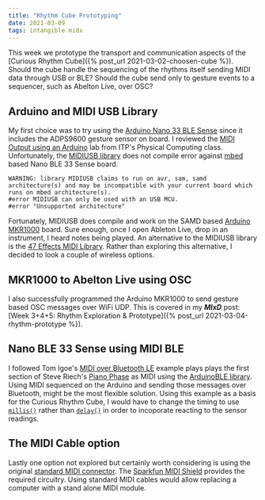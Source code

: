 ```yaml
---
title: "Rhythm Cube Prototyping"
date: 2021-03-09
tags: intangible midx
---
```

This week we prototype the transport and communication aspects of the [Curious Rhythm Cube]({% post_url 2021-03-02-choosen-cube %}). Should the cube handle the sequencing of the rhythms itself sending MIDI data through USB or BLE? Should the cube send only to gesture events to a sequencer, such as Abelton Live, over OSC?

## Arduino and MIDI USB Library
My first choice was to try using the [Arduino Nano 33 BLE Sense](https://store.arduino.cc/usa/nano-33-ble-sense) since it includes the ADPS9600 gesture sensor on board. I reviewed the [MIDI Output using an Arduino](https://itp.nyu.edu/physcomp/labs/labs-serial-communication/lab-midi-output-using-an-arduino/) lab from ITP's Physical Computing class. Unfortunately, the [MIDIUSB library](https://www.arduino.cc/en/Reference/MIDIUSB) does not compile error against [mbed](https://os.mbed.com) based Nano BLE 33 Sense board.
```
WARNING: library MIDIUSB claims to run on avr, sam, samd architecture(s) and may be incompatible with your current board which runs on mbed architecture(s).
#error MIDIUSB can only be used with an USB MCU.
#error "Unsupported architecture"
```
Fortunately, MIDIUSB does compile and work on the SAMD based [Arduino MKR1000](https://store.arduino.cc/usa/arduino-mkr1000) board. Sure enough, once I open Ableton Live, drop in an instrument, I heard notes being played. An alternative to the MIDIUSB library is the [47 Effects MIDI Library](https://github.com/FortySevenEffects/arduino_midi_library). Rather than exploring this alternative, I decided to look a couple of wireless options.

## MKR1000 to Abelton Live using OSC
I also successfully programmed the Arduino MKR1000 to send gesture based OSC messages over WiFi UDP. This is covered in my ***MIxD*** post: [Week 3+4+5: Rhythm Exploration & Prototype]({% post_url 2021-03-04-rhythm-prototype %}).

## Nano BLE 33 Sense using MIDI BLE
I followed Tom Igoe's [MIDI over Bluetooth LE](https://tigoe.github.io/SoundExamples/midi-ble.html) example plays plays the first section of Steve Riech's [Piano Phase](https://en.wikipedia.org/wiki/Piano_Phase) as MIDI using the [ArduinoBLE library](https://www.arduino.cc/en/Reference/ArduinoBLE). Using MIDI sequenced on the Arduino and sending those messages over Bluetooth, might be the most flexible solution. Using this example as a basis for the Curious Rhythm Cube, I would have to change the timing to use [`millis()`](https://www.arduino.cc/reference/en/language/functions/time/millis/) rather than [`delay()`](https://www.arduino.cc/reference/en/language/functions/time/delay/) in order to incoporate reacting to the sensor readings. 

## The MIDI Cable option
Lastly one option not explored but certainly worth considering is using the original [standard MIDI connector](https://en.wikipedia.org/wiki/MIDI#Connectors). The [Sparkfun MIDI Shield](https://www.sparkfun.com/products/12898) provides the required circuitry. Using standard MIDI cables would allow replacing a computer with a stand alone MIDI module. 